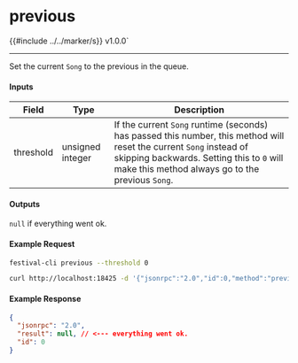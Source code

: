 # previous

{{#include ../../marker/s}} v1.0.0`

---

Set the current `Song` to the previous in the queue.

#### Inputs
| Field     | Type             | Description |
|-----------|------------------|-------------|
| threshold | unsigned integer | If the current `Song` runtime (seconds) has passed this number, this method will reset the current `Song` instead of skipping backwards. Setting this to `0` will make this method always go to the previous `Song`.

#### Outputs
`null` if everything went ok.

#### Example Request
```bash
festival-cli previous --threshold 0
```
```bash
curl http://localhost:18425 -d '{"jsonrpc":"2.0","id":0,"method":"previous","params":{"threshold":0}}'
```

#### Example Response
```json
{
  "jsonrpc": "2.0",
  "result": null, // <--- everything went ok.
  "id": 0
}
```
